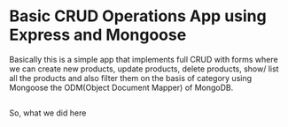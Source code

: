 # Basic CRUD Operations App using Express and Mongoose

Basically this is a simple app that implements full CRUD with forms where we can create new products, update products, delete products, show/ list all the products and also filter them on the basis of category using Mongoose the ODM(Object Document Mapper) of MongoDB. 

##

So, what we did here 

